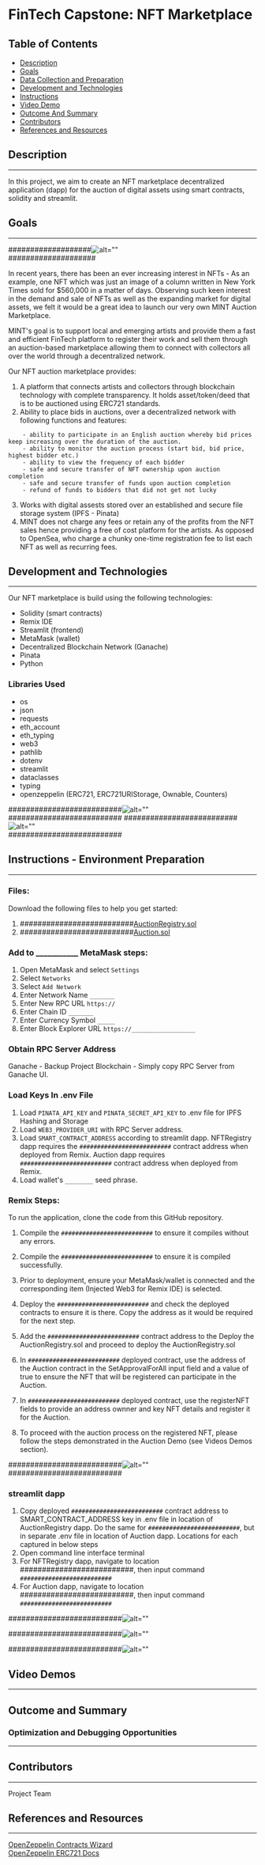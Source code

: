 # FinTech Capstone: NFT Marketplace

## Table of Contents
* [Description](#description)
* [Goals](#project-goals)
* [Data Collection and Preparation](#data-collection-and-preparation)
* [Development and Technologies](#development-and-technologies)
* [Instructions](#instructions)
* [Video Demo](#video-demo)
* [Outcome And Summary](#outcome-and-summary)
* [Contributors](#contributors)
* [References and Resources](#references-and-resources)



## Description
---
In this project, we aim to create an NFT marketplace decentralized application (dapp) for the auction of digital assets using smart contracts, solidity and streamlit.

## Goals
---

###################![alt=""](.png)</br>####################

In recent years, there has been an ever increasing interest in NFTs - As an example, one NFT which was just an image of a column written in New York Times sold for $560,000 in a matter of days. Observing such keen interest in the demand and sale of NFTs as well as the expanding market for digital assets, we felt it would be a great idea to launch our very own MINT Auction Marketplace. 

MINT's goal is to support local and emerging artists and provide them a fast and efficient FinTech platform to register their work and sell them through an auction-based marketplace allowing them to connect with collectors all over the world through a decentralized network.

Our NFT auction marketplace provides:
1. A platform that connects artists and collectors through blockchain technology with complete transparency. It holds asset/token/deed that is to be auctioned using ERC721 standards.
2. Ability to place bids in auctions, over a decentralized network with following functions and features: </br>
>
        - ability to participate in an English auction whereby bid prices keep increasing over the duration of the auction.
        - ability to monitor the auction process (start bid, bid price, highest bidder etc.)
        - ability to view the frequency of each bidder
        - safe and secure transfer of NFT ownership upon auction completion
        - safe and secure transfer of funds upon auction completion
        - refund of funds to bidders that did not get not lucky
3. Works with digital assests stored over an established and secure file storage system (IPFS - Pinata)
5. MINT does not charge any fees or retain any of the profits from the NFT sales hence providing a free of cost platform for the artists. As opposed to OpenSea, who charge a chunky one-time registration fee to list each NFT as well as recurring fees.

## Development and Technologies
---

Our NFT marketplace is build using the following technologies: 
* Solidity (smart contracts)
* Remix IDE
* Streamlit (frontend)
* MetaMask (wallet)
* Decentralized Blockchain Network (Ganache)
* Pinata
* Python

### Libraries Used
* os
* json
* requests
* eth_account
* eth_typing
* web3
* pathlib
* dotenv
* streamlit
* dataclasses
* typing
* openzeppelin (ERC721, ERC721URIStorage, Ownable, Counters)

##########################![alt=""](.png)</br>##########################
##########################![alt=""](.png)</br>##########################


## Instructions - Environment Preparation
---
### Files:
Download the following files to help you get started:

1. ##########################[AuctionRegistry.sol](./Final/AuctionRegistry.sol)
2. ##########################[Auction.sol](Final/auction.sol)
 

### Add to ___________ MetaMask steps:

1. Open MetaMask and select `Settings`
2. Select `Networks`
3. Select `Add Network`
4. Enter Network Name `_______`
5. Enter New RPC URL `https://`
6. Enter Chain ID `_______`
7. Enter Currency Symbol `_____`
8. Enter Block Explorer URL `https://__________________`

### Obtain RPC Server Address

Ganache - Backup Project Blockchain - Simply copy RPC Server from Ganache UI.

### Load Keys In .env File

1. Load `PINATA_API_KEY` and `PINATA_SECRET_API_KEY` to .env file for IPFS Hashing and Storage
2. Load `WEB3_PROVIDER_URI` with RPC Server address.
3. Load `SMART_CONTRACT_ADDRESS` according to streamlit dapp. NFTRegistry dapp requires the `##########################` contract address when deployed from Remix. Auction dapp requires `##########################` contract address when deployed from Remix.
4. Load wallet's `________` seed phrase.

### Remix Steps:

To run the application, clone the code from this GitHub repository.

1. Compile the `##########################` to ensure it compiles without any errors. 

2. Compile the `##########################` to ensure it is compiled successfully.

3. Prior to deployment, ensure your MetaMask/wallet is connected and the corresponding item (Injected Web3 for Remix IDE) is selected.

4. Deploy the `##########################` and check the deployed contracts to ensure it is there. Copy the address as it would be required for the next step.

5. Add the `##########################` contract address to the Deploy the AuctionRegistry.sol and proceed to deploy the AuctionRegistry.sol

6. In `##########################` deployed contract, use the address of the Auction contract in the SetApprovalForAll input field and a value of true to ensure the NFT that will be registered can participate in the Auction.

7. In `##########################` deployed contract, use the registerNFT fields to provide an address ownner and key NFT details and register it for the Auction.

8. To proceed with the auction process on the registered NFT, please follow the steps demonstrated in the Auction Demo (see Videos Demos section).


##########################![alt=""](.png)</br>##########################

### streamlit dapp

1. Copy deployed `##########################` contract address to SMART_CONTRACT_ADDRESS key in .env file in location of AuctionRegistry dapp. Do the same for `##########################`, but in separate .env file in location of Auction dapp. Locations for each captured in below steps
2. Open command line interface terminal
3. For NFTRegistry dapp, navigate to location ##########################, then input command `##########################`
4. For Auction dapp, navigate to location ##########################, then input command `##########################`

##########################![alt=""](.png)</br>

##########################![alt=""](.png)</br>

##########################![alt=""](.png)</br>

## Video Demos
---


## Outcome and Summary



### Optimization and Debugging Opportunities


___


## Contributors
---
Project Team




## References and Resources
---

[OpenZeppelin Contracts Wizard](https://docs.openzeppelin.com/contracts/4.x/wizard) </br>
[OpenZeppelin ERC721 Docs](https://docs.openzeppelin.com/contracts/3.x/api/token/erc721#IERC721-setApprovalForAll-address-bool-)</br>

